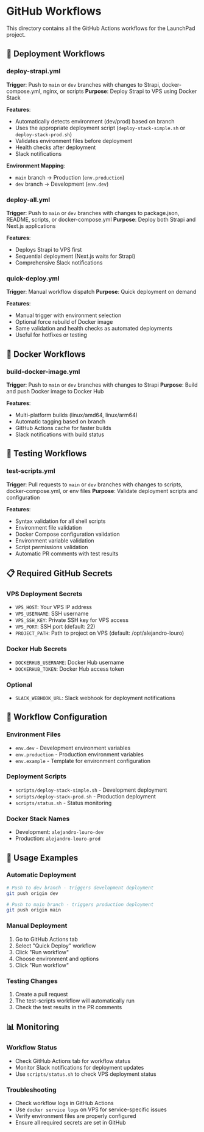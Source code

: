 # GitHub Workflows

This directory contains all the GitHub Actions workflows for the LaunchPad project.

## 🚀 **Deployment Workflows**

### **deploy-strapi.yml**

**Trigger**: Push to `main` or `dev` branches with changes to Strapi, docker-compose.yml, nginx, or scripts
**Purpose**: Deploy Strapi to VPS using Docker Stack

**Features**:

- Automatically detects environment (dev/prod) based on branch
- Uses the appropriate deployment script (`deploy-stack-simple.sh` or `deploy-stack-prod.sh`)
- Validates environment files before deployment
- Health checks after deployment
- Slack notifications

**Environment Mapping**:

- `main` branch → Production (`env.production`)
- `dev` branch → Development (`env.dev`)

### **deploy-all.yml**

**Trigger**: Push to `main` or `dev` branches with changes to package.json, README, scripts, or docker-compose.yml
**Purpose**: Deploy both Strapi and Next.js applications

**Features**:

- Deploys Strapi to VPS first
- Sequential deployment (Next.js waits for Strapi)
- Comprehensive Slack notifications

### **quick-deploy.yml**

**Trigger**: Manual workflow dispatch
**Purpose**: Quick deployment on demand

**Features**:

- Manual trigger with environment selection
- Optional force rebuild of Docker image
- Same validation and health checks as automated deployments
- Useful for hotfixes or testing

## 🐳 **Docker Workflows**

### **build-docker-image.yml**

**Trigger**: Push to `main` or `dev` branches with changes to Strapi
**Purpose**: Build and push Docker image to Docker Hub

**Features**:

- Multi-platform builds (linux/amd64, linux/arm64)
- Automatic tagging based on branch
- GitHub Actions cache for faster builds
- Slack notifications with build status

## 🧪 **Testing Workflows**

### **test-scripts.yml**

**Trigger**: Pull requests to `main` or `dev` branches with changes to scripts, docker-compose.yml, or env files
**Purpose**: Validate deployment scripts and configuration

**Features**:

- Syntax validation for all shell scripts
- Environment file validation
- Docker Compose configuration validation
- Environment variable validation
- Script permissions validation
- Automatic PR comments with test results

## 📋 **Required GitHub Secrets**

### **VPS Deployment Secrets**

- `VPS_HOST`: Your VPS IP address
- `VPS_USERNAME`: SSH username
- `VPS_SSH_KEY`: Private SSH key for VPS access
- `VPS_PORT`: SSH port (default: 22)
- `PROJECT_PATH`: Path to project on VPS (default: /opt/alejandro-louro)

### **Docker Hub Secrets**

- `DOCKERHUB_USERNAME`: Docker Hub username
- `DOCKERHUB_TOKEN`: Docker Hub access token

### **Optional**

- `SLACK_WEBHOOK_URL`: Slack webhook for deployment notifications

## 🔧 **Workflow Configuration**

### **Environment Files**

- `env.dev` - Development environment variables
- `env.production` - Production environment variables
- `env.example` - Template for environment configuration

### **Deployment Scripts**

- `scripts/deploy-stack-simple.sh` - Development deployment
- `scripts/deploy-stack-prod.sh` - Production deployment
- `scripts/status.sh` - Status monitoring

### **Docker Stack Names**

- Development: `alejandro-louro-dev`
- Production: `alejandro-louro-prod`

## 🎯 **Usage Examples**

### **Automatic Deployment**

```bash
# Push to dev branch - triggers development deployment
git push origin dev

# Push to main branch - triggers production deployment
git push origin main
```

### **Manual Deployment**

1. Go to GitHub Actions tab
2. Select "Quick Deploy" workflow
3. Click "Run workflow"
4. Choose environment and options
5. Click "Run workflow"

### **Testing Changes**

1. Create a pull request
2. The test-scripts workflow will automatically run
3. Check the test results in the PR comments

## 📊 **Monitoring**

### **Workflow Status**

- Check GitHub Actions tab for workflow status
- Monitor Slack notifications for deployment updates
- Use `scripts/status.sh` to check VPS deployment status

### **Troubleshooting**

- Check workflow logs in GitHub Actions
- Use `docker service logs` on VPS for service-specific issues
- Verify environment files are properly configured
- Ensure all required secrets are set in GitHub
